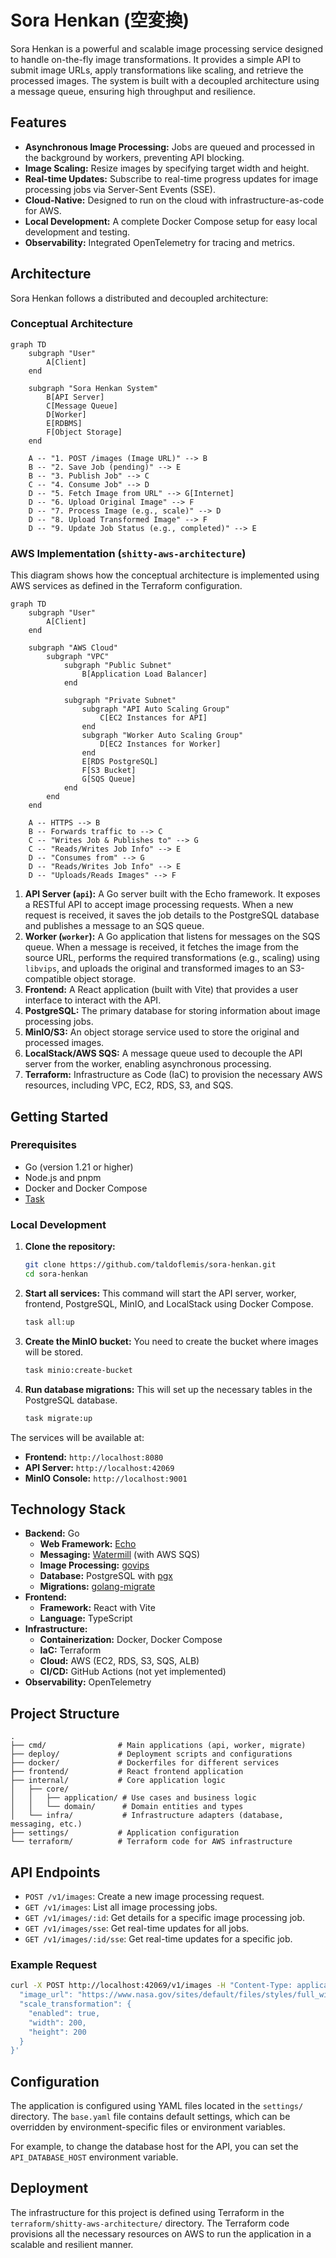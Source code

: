 # Sora Henkan (空変換)

Sora Henkan is a powerful and scalable image processing service designed to handle on-the-fly image transformations. It provides a simple API to submit image URLs, apply transformations like scaling, and retrieve the processed images. The system is built with a decoupled architecture using a message queue, ensuring high throughput and resilience.

## Features

- **Asynchronous Image Processing:** Jobs are queued and processed in the background by workers, preventing API blocking.
- **Image Scaling:** Resize images by specifying target width and height.
- **Real-time Updates:** Subscribe to real-time progress updates for image processing jobs via Server-Sent Events (SSE).
- **Cloud-Native:** Designed to run on the cloud with infrastructure-as-code for AWS.
- **Local Development:** A complete Docker Compose setup for easy local development and testing.
- **Observability:** Integrated OpenTelemetry for tracing and metrics.

## Architecture

Sora Henkan follows a distributed and decoupled architecture:

### Conceptual Architecture

```mermaid
graph TD
    subgraph "User"
        A[Client]
    end

    subgraph "Sora Henkan System"
        B[API Server]
        C[Message Queue]
        D[Worker]
        E[RDBMS]
        F[Object Storage]
    end
    
    A -- "1. POST /images (Image URL)" --> B
    B -- "2. Save Job (pending)" --> E
    B -- "3. Publish Job" --> C
    C -- "4. Consume Job" --> D
    D -- "5. Fetch Image from URL" --> G[Internet]
    D -- "6. Upload Original Image" --> F
    D -- "7. Process Image (e.g., scale)" --> D
    D -- "8. Upload Transformed Image" --> F
    D -- "9. Update Job Status (e.g., completed)" --> E
```

### AWS Implementation (`shitty-aws-architecture`)

This diagram shows how the conceptual architecture is implemented using AWS services as defined in the Terraform configuration.

```mermaid
graph TD
    subgraph "User"
        A[Client]
    end

    subgraph "AWS Cloud"
        subgraph "VPC"
            subgraph "Public Subnet"
                B[Application Load Balancer]
            end

            subgraph "Private Subnet"
                subgraph "API Auto Scaling Group"
                    C[EC2 Instances for API]
                end
                subgraph "Worker Auto Scaling Group"
                    D[EC2 Instances for Worker]
                end
                E[RDS PostgreSQL]
                F[S3 Bucket]
                G[SQS Queue]
            end
        end
    end

    A -- HTTPS --> B
    B -- Forwards traffic to --> C
    C -- "Writes Job & Publishes to" --> G
    C -- "Reads/Writes Job Info" --> E
    D -- "Consumes from" --> G
    D -- "Reads/Writes Job Info" --> E
    D -- "Uploads/Reads Images" --> F
```

1.  **API Server (`api`):** A Go server built with the Echo framework. It exposes a RESTful API to accept image processing requests. When a new request is received, it saves the job details to the PostgreSQL database and publishes a message to an SQS queue.
2.  **Worker (`worker`):** A Go application that listens for messages on the SQS queue. When a message is received, it fetches the image from the source URL, performs the required transformations (e.g., scaling) using `libvips`, and uploads the original and transformed images to an S3-compatible object storage.
3.  **Frontend:** A React application (built with Vite) that provides a user interface to interact with the API.
4.  **PostgreSQL:** The primary database for storing information about image processing jobs.
5.  **MinIO/S3:** An object storage service used to store the original and processed images.
6.  **LocalStack/AWS SQS:** A message queue used to decouple the API server from the worker, enabling asynchronous processing.
7.  **Terraform:** Infrastructure as Code (IaC) to provision the necessary AWS resources, including VPC, EC2, RDS, S3, and SQS.

## Getting Started

### Prerequisites

-   Go (version 1.21 or higher)
-   Node.js and pnpm
-   Docker and Docker Compose
-   [Task](https://taskfile.dev/installation/)

### Local Development

1.  **Clone the repository:**
    ```sh
    git clone https://github.com/taldoflemis/sora-henkan.git
    cd sora-henkan
    ```

2.  **Start all services:**
    This command will start the API server, worker, frontend, PostgreSQL, MinIO, and LocalStack using Docker Compose.
    ```sh
    task all:up
    ```

3.  **Create the MinIO bucket:**
    You need to create the bucket where images will be stored.
    ```sh
    task minio:create-bucket
    ```

4.  **Run database migrations:**
    This will set up the necessary tables in the PostgreSQL database.
    ```sh
    task migrate:up
    ```

The services will be available at:
-   **Frontend:** `http://localhost:8080`
-   **API Server:** `http://localhost:42069`
-   **MinIO Console:** `http://localhost:9001`

## Technology Stack

-   **Backend:** Go
    -   **Web Framework:** [Echo](https://echo.labstack.com/)
    -   **Messaging:** [Watermill](https://watermill.io/) (with AWS SQS)
    -   **Image Processing:** [govips](https://github.com/davidbyttow/govips)
    -   **Database:** PostgreSQL with [pgx](https://github.com/jackc/pgx)
    -   **Migrations:** [golang-migrate](https://github.com/golang-migrate/migrate)
-   **Frontend:**
    -   **Framework:** React with Vite
    -   **Language:** TypeScript
-   **Infrastructure:**
    -   **Containerization:** Docker, Docker Compose
    -   **IaC:** Terraform
    -   **Cloud:** AWS (EC2, RDS, S3, SQS, ALB)
    -   **CI/CD:** GitHub Actions (not yet implemented)
-   **Observability:** OpenTelemetry

## Project Structure

```
.
├── cmd/                # Main applications (api, worker, migrate)
├── deploy/             # Deployment scripts and configurations
├── docker/             # Dockerfiles for different services
├── frontend/           # React frontend application
├── internal/           # Core application logic
│   ├── core/
│   │   ├── application/ # Use cases and business logic
│   │   └── domain/      # Domain entities and types
│   └── infra/           # Infrastructure adapters (database, messaging, etc.)
├── settings/           # Application configuration
└── terraform/          # Terraform code for AWS infrastructure
```

## API Endpoints

-   `POST /v1/images`: Create a new image processing request.
-   `GET /v1/images`: List all image processing jobs.
-   `GET /v1/images/:id`: Get details for a specific image processing job.
-   `GET /v1/images/sse`: Get real-time updates for all jobs.
-   `GET /v1/images/:id/sse`: Get real-time updates for a specific job.

### Example Request

```sh
curl -X POST http://localhost:42069/v1/images -H "Content-Type: application/json" -d '{
  "image_url": "https://www.nasa.gov/sites/default/files/styles/full_width_feature/public/thumbnails/image/j2m-shareable.jpg",
  "scale_transformation": {
    "enabled": true,
    "width": 200,
    "height": 200
  }
}'
```

## Configuration

The application is configured using YAML files located in the `settings/` directory. The `base.yaml` file contains default settings, which can be overridden by environment-specific files or environment variables.

For example, to change the database host for the API, you can set the `API_DATABASE_HOST` environment variable.

## Deployment

The infrastructure for this project is defined using Terraform in the `terraform/shitty-aws-architecture/` directory. The Terraform code provisions all the necessary resources on AWS to run the application in a scalable and resilient manner.
